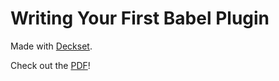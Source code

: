 # Writing Your First Babel Plugin

Made with [Deckset](https://www.decksetapp.com/).

Check out the [PDF](https://github.com/josh-/babel-plugin-presentation/blob/master/Writing%20Your%20First%20Babel%20Plugin.pdf)!
